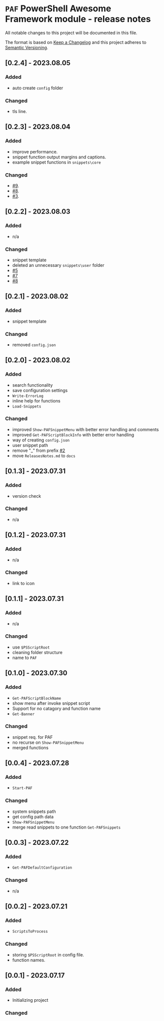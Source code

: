 # `PAF` PowerShell Awesome Framework module - release notes

All notable changes to this project will be documented in this file.

The format is based on [Keep a Changelog](http://keepachangelog.com/) and this project adheres to [Semantic Versioning](http://semver.org/).

## [0.2.4] - 2023.08.05

### Added

- auto create `config` folder

### Changed

- tls line.

## [0.2.3] - 2023.08.04

### Added

- improve performance.
- snippet function output margins and captions.
- example snippet functions in `snippets\core`

### Changed

- [#9](https://github.com/voytas75/PowershellFramework/issues/9).
- [#8](https://github.com/voytas75/PowershellFramework/issues/8).
- [#3](https://github.com/voytas75/PowershellFramework/issues/3).

## [0.2.2] - 2023.08.03

### Added

- n/a

### Changed

- snippet template
- deleted an unnecessary `snippets\user` folder
- [#5](https://github.com/voytas75/PowershellFramework/issues/5)
- [#7](https://github.com/voytas75/PowershellFramework/issues/7)
- [#8](https://github.com/voytas75/PowershellFramework/issues/8)

## [0.2.1] - 2023.08.02

### Added

- snippet template

### Changed

- removed `config.json`

## [0.2.0] - 2023.08.02

### Added

- search functionality
- save configuration settings
- `Write-ErrorLog`
- inline help for functions
- `Load-Snippets`

### Changed

- improved `Show-PAFSnippetMenu` with better error handling and comments
- improved `Get-PAFScriptBlockInfo` with better error handling
- way of creating `config.json`
- user snippet path
- remove "_" from prefix [#2](https://github.com/voytas75/PowershellFramework/issues/2)
- move `ReleasesNotes.md` to `docs`

## [0.1.3] - 2023.07.31

### Added

- version check

### Changed

- n/a

## [0.1.2] - 2023.07.31

### Added

- n/a

### Changed

- link to icon

## [0.1.1] - 2023.07.31

### Added

- n/a

### Changed

- use `$PSScriptRoot`
- cleaning folder structure
- name to `PAF`

## [0.1.0] - 2023.07.30

### Added

- `Get-PAFScriptBlockName`
- show menu after invoke snippet script
- Support for no catagory and function name
- `Get-Banner`

### Changed

- snippet req. for PAF
- no recurse on `Show-PAFSnippetMenu`
- merged functions

## [0.0.4] - 2023.07.28

### Added

- `Start-PAF`

### Changed

- system snippets path
- get config path data
- `Show-PAFSnippetMenu`
- merge read snippets to one function `Get-PAFSnippets`

## [0.0.3] - 2023.07.22

### Added

- `Get-PAFDefaultConfiguration`

### Changed

- n/a

## [0.0.2] - 2023.07.21

### Added

- `ScriptsToProcess`

### Changed

- storing `$PSScriptRoot` in config file.
- function names.

## [0.0.1] - 2023.07.17

### Added

- Initializing project

### Changed
